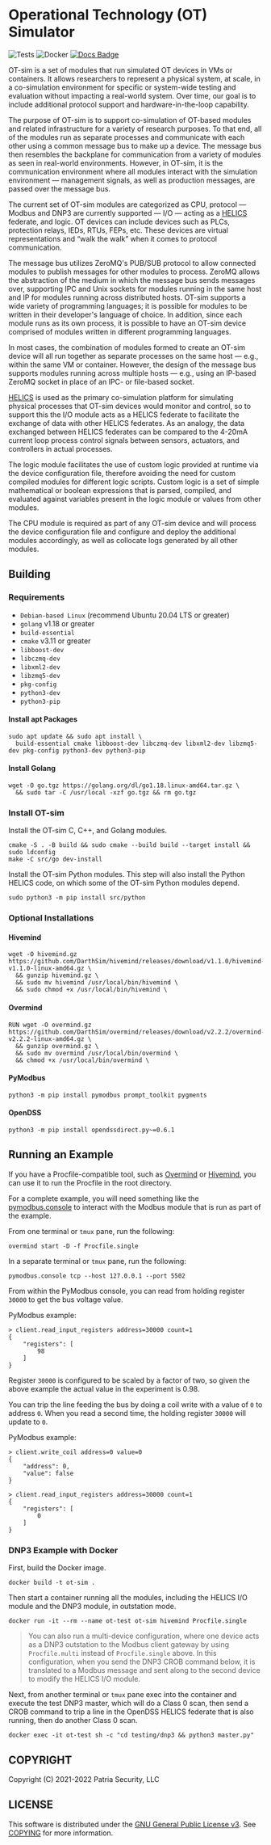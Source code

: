 # Operational Technology (OT) Simulator

![Tests](https://github.com/patsec/ot-sim/actions/workflows/e2e.yml/badge.svg)
![Docker](https://github.com/patsec/ot-sim/actions/workflows/docker.yml/badge.svg)
[![Docs Badge](https://img.shields.io/badge/docs-reference-blue.svg)](https://ot-sim.patsec.dev)

OT-sim is a set of modules that run simulated OT devices in VMs or containers.
It allows researchers to represent a physical system, at scale, in a
co-simulation environment for specific or system-wide testing and evaluation
without impacting a real-world system. Over time, our goal is to include
additional protocol support and hardware-in-the-loop capability.

The purpose of OT-sim is to support co-simulation of OT-based modules and
related infrastructure for a variety of research purposes. To that end, all of
the modules run as separate processes and communicate with each other using a
common message bus to make up a device. The message bus then resembles the
backplane for communication from a variety of modules as seen in real-world
environments. However, in OT-sim, it is the communication environment where all
modules interact with the simulation environment &mdash; management signals, as
well as production messages, are passed over the message bus.

The current set of OT-sim modules are categorized as CPU, protocol &mdash;
Modbus and DNP3 are currently supported &mdash; I/O &mdash; acting as a
[HELICS](https://helics.org) federate, and logic. OT devices can include devices
such as PLCs, protection relays, IEDs, RTUs, FEPs, etc. These devices are
virtual representations and “walk the walk” when it comes to protocol
communication.

The message bus utilizes ZeroMQ's PUB/SUB protocol to allow connected modules to
publish messages for other modules to process. ZeroMQ allows the abstraction of
the medium in which the message bus sends messages over, supporting IPC and Unix
sockets for modules running in the same host and IP for modules running across
distributed hosts. OT-sim supports a wide variety of programming languages; it
is possible for modules to be written in their developer's language of choice.
In addition, since each module runs as its own process, it is possible to have
an OT-sim device comprised of modules written in different programming
languages.

In most cases, the combination of modules formed to create an OT-sim device will
all run together as separate processes on the same host &mdash; e.g., within the
same VM or container. However, the design of the message bus supports modules
running across multiple hosts &mdash; e.g., using an IP-based ZeroMQ socket in
place of an IPC- or file-based socket.

[HELICS](https://helics.org/) is used as the primary co-simulation platform for
simulating physical processes that OT-sim devices would monitor and control, so
to support this the I/O module acts as a HELICS federate to facilitate the
exchange of data with other HELICS federates. As an analogy, the data exchanged
between HELICS federates can be compared to the 4-20mA current loop process
control signals between sensors, actuators, and controllers in actual processes.

The logic module facilitates the use of custom logic provided at runtime via the
device configuration file, therefore avoiding the need for custom compiled
modules for different logic scripts. Custom logic is a set of simple
mathematical or boolean expressions that is parsed, compiled, and evaluated
against variables present in the logic module or values from other modules.

The CPU module is required as part of any OT-sim device and will process the
device configuration file and configure and deploy the additional modules
accordingly, as well as collocate logs generated by all other modules.

## Building

### Requirements

- `Debian-based Linux` (recommend Ubuntu 20.04 LTS or greater)
- `golang` v1.18 or greater
- `build-essential`
- `cmake` v3.11 or greater
- `libboost-dev`
- `libczmq-dev`
- `libxml2-dev`
- `libzmq5-dev`
- `pkg-config`
- `python3-dev`
- `python3-pip`

#### Install apt Packages
```
sudo apt update && sudo apt install \
  build-essential cmake libboost-dev libczmq-dev libxml2-dev libzmq5-dev pkg-config python3-dev python3-pip
```

#### Install Golang
```
wget -O go.tgz https://golang.org/dl/go1.18.linux-amd64.tar.gz \
  && sudo tar -C /usr/local -xzf go.tgz && rm go.tgz
```

### Install OT-sim

Install the OT-sim C, C++, and Golang modules.

```
cmake -S . -B build && sudo cmake --build build --target install && sudo ldconfig
make -C src/go dev-install
```

Install the OT-sim Python modules. This step will also install the Python HELICS code, on which some of the OT-sim Python modules depend.

```
sudo python3 -m pip install src/python
```

### Optional Installations

#### Hivemind

```
wget -O hivemind.gz https://github.com/DarthSim/hivemind/releases/download/v1.1.0/hivemind-v1.1.0-linux-amd64.gz \
  && gunzip hivemind.gz \
  && sudo mv hivemind /usr/local/bin/hivemind \
  && sudo chmod +x /usr/local/bin/hivemind \
```

#### Overmind

```
RUN wget -O overmind.gz https://github.com/DarthSim/overmind/releases/download/v2.2.2/overmind-v2.2.2-linux-amd64.gz \
  && gunzip overmind.gz \
  && sudo mv overmind /usr/local/bin/overmind \
  && chmod +x /usr/local/bin/overmind \
```

#### PyModbus

```
python3 -m pip install pymodbus prompt_toolkit pygments
```

#### OpenDSS

```
python3 -m pip install opendssdirect.py~=0.6.1
```

## Running an Example

If you have a Procfile-compatible tool, such as [Overmind](#overmind) or [Hivemind](#hivemind), you can use it to run the Procfile in the root directory.

For a complete example, you will need something like the [pymodbus.console](#pymodbus) to interact with the Modbus module that is run as part of the example.

From one terminal or `tmux` pane, run the following:

```
overmind start -D -f Procfile.single
```

In a separate terminal or `tmux` pane, run the following:

```
pymodbus.console tcp --host 127.0.0.1 --port 5502
```

From within the PyModbus console, you can read from holding register `30000` to get the bus voltage value.

PyModbus example:

```
> client.read_input_registers address=30000 count=1
{
    "registers": [
        98
    ]
}
```

Register `30000` is configured to be scaled by a factor of two, so given the above example the actual value in the experiment is 0.98.

You can trip the line feeding the bus by doing a coil write with a value of `0` to address `0`. When you read a second time, the holding register `30000` will update to `0`.

PyModbus example:

```
> client.write_coil address=0 value=0
{
    "address": 0,
    "value": false
}

> client.read_input_registers address=30000 count=1
{
    "registers": [
        0
    ]
}
```

### DNP3 Example with Docker

First, build the Docker image.

```
docker build -t ot-sim .
```

Then start a container running all the modules, including the HELICS I/O module and the DNP3 module, in outstation mode.

```
docker run -it --rm --name ot-test ot-sim hivemind Procfile.single
```

> You can also run a multi-device configuration, where one device acts as a DNP3 outstation to the Modbus client gateway by using `Procfile.multi` instead of `Procfile.single` above. In this configuration, when you send the DNP3 CROB command below, it is translated to a Modbus message and sent along to the second device to modify the HELICS I/O module.

Next, from another terminal or `tmux` pane exec into the container and execute the test DNP3 master, which will do a Class 0 scan, then send a CROB command to trip a line in the OpenDSS HELICS federate that is also running, then do another Class 0 scan.

```
docker exec -it ot-test sh -c "cd testing/dnp3 && python3 master.py"
```

## COPYRIGHT

Copyright (C) 2021-2022 Patria Security, LLC

## LICENSE

This software is distributed under the [GNU General Public License
v3](https://www.gnu.org/licenses/gpl-3.0.en.html). See
[COPYING](https://github.com/patsec/ot-sim/blob/main/COPYING) for more
information.
